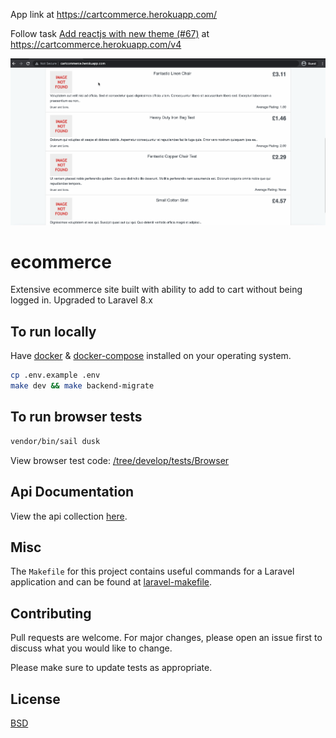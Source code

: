 App link at https://cartcommerce.herokuapp.com/

Follow task [Add reactjs with new theme (#67)](https://github.com/kkamara/ecommerce/issues/67) at https://cartcommerce.herokuapp.com/v4

![ecommerce.gif](https://raw.githubusercontent.com/kkamara/ecommerce/develop/public/ecommerce.gif)

# ecommerce

Extensive ecommerce site built with ability to add to cart without being logged in. Upgraded to Laravel 8.x 

## To run locally

Have [docker](https://docs.docker.com/engine/install/) & [docker-compose](https://docs.docker.com/compose/install/) installed on your operating system.

```bash
cp .env.example .env
make dev && make backend-migrate
```

## To run browser tests

```bash
vendor/bin/sail dusk
```

View browser test code: [/tree/develop/tests/Browser](https://github.com/kkamara/ecommerce/tree/develop/tests/Browser)

## Api Documentation

View the api collection [here](https://documenter.getpostman.com/view/17125932/UVkvJYGS).

## Misc

The `Makefile` for this project contains useful commands for a Laravel application and can be found at [laravel-makefile](https://github.com/kkamara/laravel-makefile).

## Contributing
Pull requests are welcome. For major changes, please open an issue first to discuss what you would like to change.

Please make sure to update tests as appropriate.

## License
[BSD](https://opensource.org/licenses/BSD-3-Clause)
